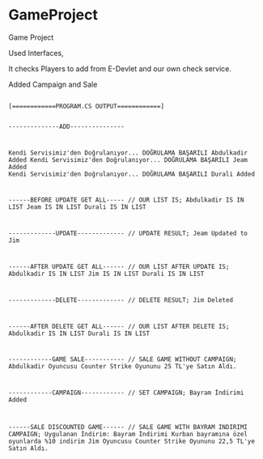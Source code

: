 # GameProject
Game Project

Used Interfaces,

It checks Players to add from E-Devlet and our own check service.

Added Campaign and Sale

<code>
[============PROGRAM.CS OUTPUT============]

--------------ADD---------------

Kendi Servisimiz'den Doğrulanıyor...
DOĞRULAMA BAŞARILI
Abdulkadir Added
Kendi Servisimiz'den Doğrulanıyor...
DOĞRULAMA BAŞARILI
Jeam Added
Kendi Servisimiz'den Doğrulanıyor...
DOĞRULAMA BAŞARILI
Durali Added

------BEFORE UPDATE GET ALL-----
// OUR LIST IS;
Abdulkadir IS IN LIST
Jeam IS IN LIST
Durali IS IN LIST

-------------UPDATE-------------
// UPDATE RESULT;
Jeam Updated to Jim

------AFTER UPDATE GET ALL------
// OUR LIST AFTER UPDATE IS;
Abdulkadir IS IN LIST
Jim IS IN LIST
Durali IS IN LIST

-------------DELETE-------------
// DELETE RESULT;
Jim Deleted

------AFTER DELETE GET ALL------
// OUR LIST AFTER DELETE IS;
Abdulkadir IS IN LIST
Durali IS IN LIST

------------GAME SALE-----------
// SALE GAME WITHOUT CAMPAIGN;
Abdulkadir Oyuncusu Counter Strike Oyununu 25 TL'ye Satın Aldı.

------------CAMPAIGN------------
// SET CAMPAIGN;
Bayram İndirimi Added

------SALE DISCOUNTED GAME------
// SALE GAME WITH BAYRAM INDIRIMI CAMPAIGN;
Uygulanan İndirim: Bayram İndirimi
Kurban bayramına özel oyunlarda %10 indirim
Jim Oyuncusu Counter Strike Oyununu 22,5 TL'ye Satın Aldı.
</code>
